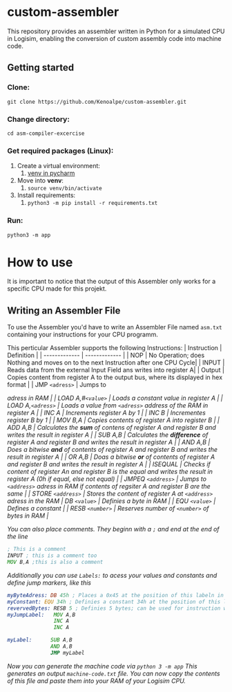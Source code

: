 # custom-assembler
This repository provides an assembler written in Python for a simulated CPU in Logisim, enabling the conversion of custom assembly code into machine code.

## Getting started
### Clone:
`git clone https://github.com/Kenoalpe/custom-assembler.git`

### Change directory:
`cd asm-compiler-excercise`

### Get required packages (Linux):
1. Create a virtual environment:
   1. [venv in pycharm](https://www.jetbrains.com/help/pycharm/creating-virtual-environment.html)
2. Move into **venv**:
   1. `source venv/bin/activate`
3. Install requirements:
    1. `python3 -m pip install -r requirements.txt`

### Run:
`python3 -m app`

# How to use
It is important to notice that the output of this Assembler only works for a specific CPU made for this projekt.

## Writing an Assembler File
To use the Assembler you'd have to write an Assembler File named `asm.txt` containing your instructions for your CPU programm.

This perticular Assembler supports the following Instructions:
| Instruction     | Definition      |
| ------------- | ------------- |
| NOP           | No Operation; does Nothing and moves on to the next Instruction after one CPU Cycle|
| INPUT    | Reads data from the external Input Field ans writes into register A|
| Output | Copies content from register A to the output bus, where its displayed in hex format |
| JMP `<adress>` | Jumps to <address> adress in  RAM  |
| LOAD A,#`<value>` | Loads a constant <value> value in register A |
| LOAD A,`<adress>` | Loads a value from `<adress>` address of the RAM in register A |
| INC A | Increments register A by 1 |
| INC B | Incrementes register B by 1 |
| MOV B,A | Copies contents of register A into register B |
| ADD A,B | Calculates the **sum** of contens of register A and register B and writes the result in register A | 
| SUB A,B | Calculates the **difference** of register A and register B and writes the result in register A |
| AND A,B | Does a bitwise **and** of contents of register A and register B and writes the result in register A |
| OR A,B | Doas a bitwise **or** of contents of register A and register B and writes the result in register A |
| ISEQUAL | Checks if content of register An and register B is the equal and writes the result in register A (0h if equal, else not equal) |
| JMPEQ `<address>` | Jumps to `<address>` adress in RAM if contents of regsiter A and register B are the same |
| STORE `<address>` | Stores the content of register A at `<address>` adress in the RAM
| DB `<value>` | Definies a byte in  RAM |
| EQU `<value>` | Defines a constant |
| RESB `<number>` | Reserves number of `<number>` of bytes in RAM |

You can also place comments. They beginn with a `;` and end at the end of the line
```asm
; This is a comment
INPUT ; this is a comment too 
MOV B,A ;this is also a comment 
```

Additionally you can use `Labels:` to acess your values and constants and define jump markers, like this
```asm
myByteAdress: DB 45h ; Places a 0x45 at the position of this labeln in the RAM; can be used for instruction with a address parameter
myConstant: EQU 34h ; Definies a constant 34h at the position of this labeln in the RAM; can be used for instructions with a value paramter
revervedBytes: RESB 5 ; Definies 5 bytes; can be used for instruction with a address parameter, points to the first byte
myJumpLabel:   MOV A,B
               INC A
               INC A

myLabel:      SUB A,B
              AND A,B
              JMP myLabel
```

Now you can generate the machine code via `python 3 -m app`
This generates an output `machine-code.txt` file.
You can now copy the contents of this file and paste them into your RAM of your Logisim CPU.
